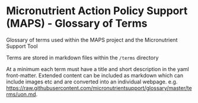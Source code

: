 # Micronutrient Action Policy Support (MAPS) - Glossary of Terms
Glossary of terms used within the MAPS project and the Micronutrient Support Tool

Terms are stored in markdown files within the `/terms` directory

At a minimum each term must have a title and short description in the yaml front-matter.  Extended content can be included as markdown which can include images etc and are converted into an individual webpage. e.g. https://raw.githubusercontent.com/micronutrientsupport/glossary/master/terms/uon.md.



